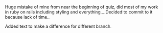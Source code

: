 Huge mistake of mine from near the beginning of quiz, did most of my work in ruby on rails including styling and everything....Decided to commit to it because lack of time..




Added text to make a difference for different branch.

